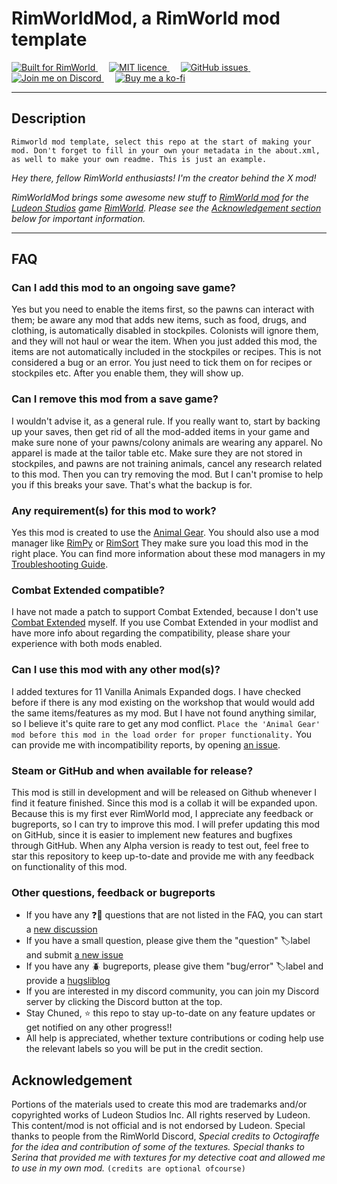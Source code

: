 # RimWorldMod, a RimWorld mod template  

<a href="https://rimworldgame.com">
   <img alt="Built for RimWorld" src="https://img.shields.io/badge/dynamic/xml?url=https%3A%2F%2Fraw.githubusercontent.com%2FChunnyluny%2FDogApparel%2Fmaster%2FAbout%2FAbout.xml&query=%2FModMetaData%2FsupportedVersions%2Fli%5Blast()%5D&label=Built%20for%20RimWorld&style=for-the-badge&color=magenta" />
 </a>
 &emsp;
 <a href="https://github.com/Chunnyluny-RimWorld-Modding/RimWorldMod/blob/master/LICENSE">
   <img alt="MIT licence" src="https://img.shields.io/github/license/Chunnyluny/RimWorldMod?style=for-the-badge&logo=github&color=magenta" />
 </a>
 &emsp;
 <a href="https://github.com/Chunnyluny-RimWorld-Modding/RimWorldMod/issues">
   <img alt="GitHub issues" src="https://img.shields.io/github/issues/chunnyluny/RimWorldMod?style=for-the-badge&logo=github&color=magenta" />
 </a>
 &emsp;
 <a href="https://discord.gg/NjbW9RTQkA">
   <img alt="Join me on Discord" src="https://img.shields.io/badge/join_me_on-discord-magenta?style=for-the-badge&logo=discord" />
 </a>
 &emsp;
 <a href="https://ko-fi.com/Chunnyluny">
   <img alt="Buy me a ko-fi" src="https://shields.io/badge/ko--fi-Buy_me_a_ko--fi-magenta?logo=ko-fi&style=for-the-badge" />
 </a>

---

## Description
```Rimworld mod template, select this repo at the start of making your mod. Don't forget to fill in your own your metadata in the about.xml, as well to make your own readme. This is just an example.```

*Hey there, fellow RimWorld enthusiasts! I'm the creator behind the X mod!*

*RimWorldMod brings some awesome new stuff to [RimWorld mod](https://rimworldwiki.com/wiki/Mods) for the [Ludeon Studios](https://ludeon.com/) game [RimWorld](https://rimworldgame.com/). Please see the [Acknowledgement section](#acknowledgement) below for important information.*

---

## FAQ

### Can I add this mod to an ongoing save game?

Yes but you need to enable the items first, so the pawns can interact with them; be aware any mod that adds new items, such as food, drugs, and clothing, is automatically disabled in stockpiles. Colonists will ignore them, and they will not haul or wear the item. When you just added this mod, the items are not automatically included in the stockpiles or recipes. This is not considered a bug or an error. You just need to tick them on for recipes or stockpiles etc. After you enable them, they will show up.

### Can I remove this mod from a save game?

I wouldn't advise it, as a general rule. If you really want to, start by backing up your saves, then get rid of all the mod-added items in your game and make sure none of your pawns/colony animals are wearing any apparel. No apparel is made at the tailor table etc. Make sure they are not stored in stockpiles, and pawns are not training animals, cancel any research related to this mod. Then you can try removing the mod. But I can't promise to help you if this breaks your save. That's what the backup is for.

### Any requirement(s) for this mod to work?

Yes this mod is created to use the [Animal Gear](https://steamcommunity.com/workshop/filedetails/?id=1541438907). You should also use a mod manager like [RimPy](https://github.com/rimpy-custom/RimPy/releases) or [RimSort](https://github.com/RimSort/RimSort)
They make sure you load this mod in the right place. You can find more information about these mod managers in my [Troubleshooting Guide](https://github.com/Chunnyluny-RimWorld-Modding/troubleshootingguide/README.md).

### Combat Extended compatible?

I have not made a patch to support Combat Extended, because I don't use [Combat Extended](https://github.com/CombatExtended-Continued/CombatExtended) myself.
If you use Combat Extended in your modlist and have more info about regarding the compatibility, please share your experience with both mods enabled.

### Can I use this mod with any other mod(s)?

I added textures for 11 Vanilla Animals Expanded dogs. I have checked before if there is any mod existing on the workshop that would would add the same items/features as my mod. But I have not found anything similar, so I believe it's quite rare to get any mod conflict. ```Place the 'Animal Gear' mod before this mod in the load order for proper functionality.``` You can provide me with incompatibility reports, by opening [an issue](https://github.com/Chunnyluny-RimWorld-Modding/RimWorldMod/issues/new).

### Steam or GitHub and when available for release?

This mod is still in development and will be released on Github whenever I find it feature finished. Since this mod is a collab it will be expanded upon. Because this is my first ever RimWorld mod, I appreciate any feedback or bugreports, so I can try to improve this mod.
I will prefer updating this mod on GitHub, since it is easier to implement new features and bugfixes through GitHub. When any Alpha version is ready to test out, feel free to star this repository to keep up-to-date and provide me with any feedback on functionality of this mod.

### Other questions, feedback or bugreports

- If you have any ❓🤔 questions that are not listed in the FAQ, you can start a [new discussion](https://github.com/Chunnyluny-RimWorld-Modding/discussions)
- If you have a small question, please give them the "question" 🏷️label and submit [a new issue](https://github.com/Chunnyluny-RimWorld-Modding/RimWorldMod/issues/new)
- If you have any 🪲 bugreports, please give them "bug/error" 🏷️label and provide a [hugsliblog](https://steamcommunity.com/sharedfiles/filedetails/?id=2873415404)
- If you are interested in my discord community, you can join my Discord server by clicking the Discord button at the top.
- Stay Chuned, ⭐ this repo to stay up-to-date on any feature updates or get notified on any other progress!!
- All help is appreciated, whether texture contributions or coding help use the relevant labels so you will be put in the credit section.

## Acknowledgement

Portions of the materials used to create this mod are trademarks and/or copyrighted works of Ludeon Studios Inc. All rights reserved by Ludeon. This content/mod is not official and is not endorsed by Ludeon. Special thanks to people from the RimWorld Discord, _Special credits to Octogiraffe for the idea and contribution of some of the textures. Special thanks to Serina that provided me with textures for my detective coat and allowed me to use in my own mod._ `(credits are optional ofcourse)`

